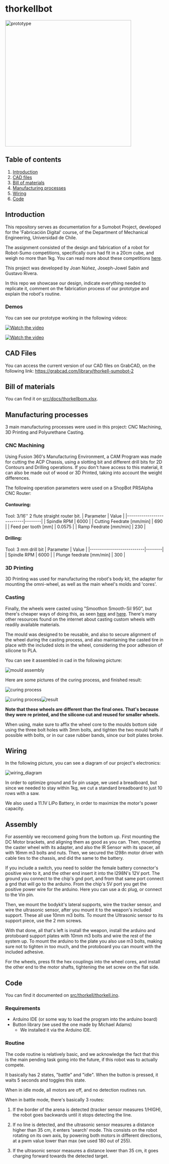 # thorkellbot

<img src="img/thorkellbot.jpg" alt="prototype" width="400"/>

## Table of contents

1. [Introduction](#intro)
2. [CAD files](#cad)
3. [Bill of materials](#bom)
4. [Manufacturing processes](#manufacturing-processes)
5. [Wiring](#wiring)
6. [Code](#code)

## Introduction<a name="intro"> <a/>

This repository serves as documentation for a Sumobot Project, developed for the 'Fabricación Digital' course, of the Department of Mechanical Engineering, Universidad de Chile.

The assignment consisted of the design and fabrication of a robot for Robot-Sumo competitions, specifically ours had fit in a 20cm cube, and weigh no more than 1kg. You can read more about these competitions [here](https://www.fsi.co.jp/sumo-e/out/outc0000.html).

This project was developed by Joan Núñez, Joseph-Jowel Sabin and Gustavo Rivera.

In this repo we showcase our design, indicate everything needed to replicate it, comment on the fabrication process of our prototype and explain the robot's routine.

### Demos
You can see our prototype working in the following videos:

[![Watch the video](https://img.youtube.com/vi/5Egg5Cj74-Q/maxresdefault.jpg)](https://youtu.be/5Egg5Cj74-Q)

[![Watch the video](https://img.youtube.com/vi/EH94W7umqbs/maxresdefault.jpg)](https://youtu.be/EH94W7umqbs)


## CAD Files<a name="cad"> <a/>

You can access the current version of our CAD files on GrabCAD, on the following link: https://grabcad.com/library/thorkell-sumobot-2

## Bill of materials<a name="bom"> <a/>

You can find it on [src/docs/thorkellbom.xlsx](src/docs/thorkellbom.xlsx).

## Manufacturing processes

3 main manufacturing processes were used in this project: CNC Machining, 3D Printing and Polyurethane Casting. 

### CNC Machining
Using Fusion 360's Manufacturing Environment, a CAM Program was made for cutting the ACP Chassis, using a slotting bit and different drill bits for 2D Contours and Drilling operations. 
If you don't have access to this material, it can also be made out of wood or 3D Printed, taking into account the weight differences. 

The following operation parameters were used on a ShopBot PRSAlpha CNC Router:

#### Contouring:
Tool: 3/16'' 2 flute straight router bit.
| Parameter                 | Value  |
|---------------------------|--------|
| Spindle RPM               | 6000   |
| Cutting Feedrate [mm/min] | 690    |
| Feed per tooth [mm]       | 0.0575 |
| Ramp Feedrate [mm/min]    | 230    |

#### Drilling:
Tool: 3 mm drill bit
| Parameter                 | Value  |
|---------------------------|--------|
| Spindle RPM               | 6000   |
| Plunge feedrate [mm/min]  | 300    |


### 3D Printing
3D Printing was used for manufacturing the robot's body kit, the adapter for mounting the omni-wheel, as well as the main wheel's molds and 'cores'. 


### Casting
Finally, the wheels were casted using "Smoothon Smooth-Sil 950", but there's cheaper ways of doing this, as seen [here](https://www.instructables.com/Grippy-Hollow-Silicone-Tires-for-Robots-and-RC/) and [here](https://www.youtube.com/watch?v=_7dLUU1tf58). There's many other resources found on the internet about casting custom wheels with readily available materials. 

The mould was designed to be reusable, and also to secure alignment of the wheel during the casting process, and also maintaining the casted tire in place with the included slots in the wheel, considering the poor adhesion of silicone to PLA. 

You can see it assembled in cad in the following picture: 

![mould assembly](img/mold_assembly.png)

Here are some pictures of the curing process, and finished result:

![curing process](img/curing_1.png)

![curing process](img/curing_2.png)![result](img/result_1.png)

**Note that these wheels are different than the final ones. That's because they were re printed, and the silicone cut and reused for smaller wheels.** 

When using, make sure to affix the wheel core to the moulds bottom side using the three bolt holes with 3mm bolts, and tighten the two mould halfs if possible with bolts, or in our case rubber bands, since our bolt plates broke. 

## Wiring

In the following picture, you can see a diagram of our project's electronics: 

![wiring_diagram](img/diagram.png)

In order to optimize ground and 5v pin usage, we used a breadboard, but since we needed to stay within 1kg, we cut a standard breadboard to just 10 rows with a saw.

We also used a 11.1V LiPo Battery, in order to maximize the motor's power capacity.

## Assembly

For assembly we reccomend going from the bottom up. First mounting the DC Motor brackets, and aligning them as good as you can. Then, mounting the caster wheel with its adapter, and also the IR Sensor with its spacer, all with 16mm m3 bolts and nuts. 
Then, we secured the l298n motor driver with cable ties to the chassis, and did the same to the battery. 

If you include a switch, you need to solder the female battery connector's positive wire to it, and the other end insert it into the l298N's 12V port. The ground you connect to the chip's gnd port, and from that same port connect a gnd that will go to the arduino. From the chip's 5V port you get the positive power wire for the arduino. Here you can use a dc plug, or connect to the Vin pin. 

Then, we mount the bodykit's lateral supports, wire the tracker sensor, and wire the ultrasonic sensor, after you mount it to the weapon's included support. These all use 10mm m3 bolts. To mount the Ultrasonic sensor to its support piece, use the 2 mm screws.

With that done, all that's left is install the weapon, install the arduino and protoboard support plates with 10mm m3 bolts and wire the rest of the system up. To mount the arduino to the plate you also use m3 bolts, making sure not to tighten in too much, and the protoboard you can mount with the included adhesive.

For the wheels, press fit the hex couplings into the wheel cores, and install the other end to the motor shafts, tightening the set screw on the flat side. 

## Code

You can find it documented on [src/thorkell/thorkell.ino](src/thorkell/thorkell.ino).

### Requirements

* Arduino IDE (or some way to load the program into the arduino board)
* Button library (we used the one made by Michael Adams)
    * We installed it via the Arduino IDE.


### Routine 

The code routine is relatively basic, and we acknowledge the fact that this is the main pending task going into the future, if this robot was to actually compete. 

It basically has 2 states, "battle" and "idle". When the button is pressed, it waits 5 seconds and toggles this state. 

When in idle mode, all motors are off, and no detection routines run.

When in battle mode, there's basically 3 routes:

1. If the border of the arena is detected (tracker sensor measures 1/HIGH), the robot goes backwards until it stops detecting the line. 

2. If no line is detected, and the ultrasonic sensor measures a distance higher than 35 cm, it enters 'search' mode. This consists on the robot rotating on its own axis, by powering both motors in different directions, at a pwm value lower than max (we used 180 out of 255).

3. If the ultrasonic sensor measures a distance lower than 35 cm, it goes charging forward towards the detected target. 

